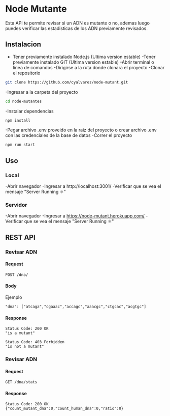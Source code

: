 # Node Mutante

Esta API te permite revisar si un ADN es mutante o no, ademas luego puedes verificar las estadisticas de los ADN previamente revisados.

## Instalacion

* Tener previamente instalado Node.js (Ultima version estable)
-Tener previamente instalado GIT (Ultima version estable)
-Abrir terminal o linea de comandos
-Dirigirse a la ruta donde clonara el proyecto
-Clonar el repositorio
```bash
git clone https://github.com/cyalvarez/node-mutant.git
```
-Ingresar a la carpeta del proyecto
```bash
cd node-mutantes
```
-Instalar dependencias
```bash
npm install
```
-Pegar archivo .env proveido en la raiz del proyecto o crear archivo .env con las credenciales de la base de datos
-Correr el proyecto
```bash
npm run start
```

## Uso

### Local

-Abrir navegador
-Ingresar a http://localhost:3001/
-Verificar que se vea el mensaje "Server Running ⚛"

### Servidor

-Abrir navegador
-Ingresar a https://node-mutant.herokuapp.com/
-Verificar que se vea el mensaje "Server Running ⚛"

## REST API

### Revisar ADN

#### Request

`POST /dna/`

#### Body

Ejemplo

    "dna": ["atcaga","cgaaac","accagc","aaacgc","ctgcac","acgtgc"]

#### Response

    Status Code: 200 OK 
    "is a mutant"

    Status Code: 403 Forbidden
    "is not a mutant"

### Revisar ADN

#### Request

`GET /dna/stats`

#### Response

    Status Code: 200 OK 
    {"count_mutant_dna":0,"count_human_dna":0,"ratio":0}
